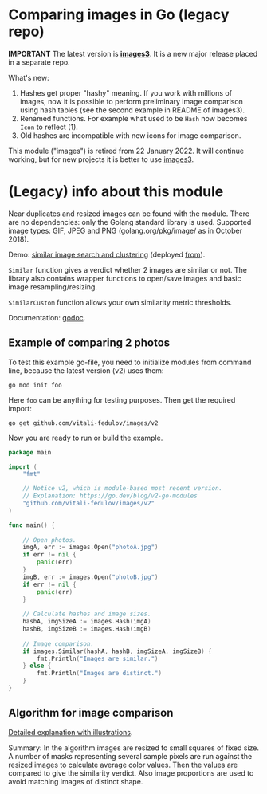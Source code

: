 # Comparing images in Go (legacy repo)

**IMPORTANT** The latest version is **[images3](https://github.com/vitali-fedulov/images3)**. It is a new major release placed in a separate repo.

What's new:

1. Hashes get proper "hashy" meaning. If you work with millions of images, now it is possible to perform preliminary image comparison using hash tables (see the second example in README of images3).
2. Renamed functions. For example what used to be `Hash` now becomes `Icon` to reflect (1).
3. Old hashes are incompatible with new icons for image comparison.

This module ("images") is retired from 22 January 2022. It will continue working, but for new projects it is better to use [images3](https://github.com/vitali-fedulov/images3).

# (Legacy) info about this module

Near duplicates and resized images can be found with the module. There are no dependencies: only the Golang standard library is used. Supported image types: GIF, JPEG and PNG (golang.org/pkg/image/ as in October 2018).

Demo: [similar image search and clustering](https://similar.pictures) (deployed [from](https://github.com/vitali-fedulov/vitali-fedulov.github.io)).

`Similar` function gives a verdict whether 2 images are similar or not. The library also contains wrapper functions to open/save images and basic image resampling/resizing.

`SimilarCustom` function allows your own similarity metric thresholds.

Documentation: [godoc](https://pkg.go.dev/github.com/vitali-fedulov/images/v2).

## Example of comparing 2 photos

To test this example go-file, you need to initialize modules from command line, because the latest version (v2) uses them:

`go mod init foo`

Here `foo` can be anything for testing purposes. Then get the required import:

`go get github.com/vitali-fedulov/images/v2`

Now you are ready to run or build the example.

```go
package main

import (
	"fmt"

	// Notice v2, which is module-based most recent version.
	// Explanation: https://go.dev/blog/v2-go-modules
	"github.com/vitali-fedulov/images/v2"
)

func main() {
	
	// Open photos.
	imgA, err := images.Open("photoA.jpg")
	if err != nil {
		panic(err)
	}
	imgB, err := images.Open("photoB.jpg")
	if err != nil {
		panic(err)
	}
	
	// Calculate hashes and image sizes.
	hashA, imgSizeA := images.Hash(imgA)
	hashB, imgSizeB := images.Hash(imgB)
	
	// Image comparison.
	if images.Similar(hashA, hashB, imgSizeA, imgSizeB) {
		fmt.Println("Images are similar.")
	} else {
		fmt.Println("Images are distinct.")
	}
}
```

## Algorithm for image comparison

[Detailed explanation with illustrations](https://vitali-fedulov.github.io/algorithm-for-perceptual-image-comparison.html).

Summary: In the algorithm images are resized to small squares of fixed size.
A number of masks representing several sample pixels are run against the resized
images to calculate average color values. Then the values are compared to
give the similarity verdict. Also image proportions are used to avoid matching
images of distinct shape.
